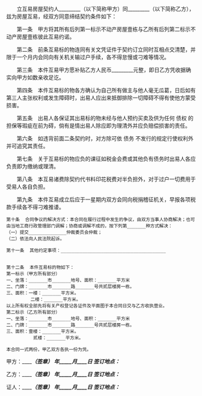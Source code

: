 
 


　　立互易房屋契约人_________（以下简称甲方）同_________（以下简称乙方），兹为房屋互易，经双方同意缔结契约条件如下：


　　第一条　甲方将其所有后列第一标示不动产房屋壹栋与乙所有后列第二标示不动产房屋壹栋彼此互易约诺。


　　第二条　前条互易标的物连同有关文凭证件于契约订立同时互相点交清楚，并限于一个月内会同向有关机关输过户手续，各不得怠慢或刁难等情况。


　　第三条　本件互易甲方愿补贴乙方人民币_________元整，即日乙方凭收据确实向甲方如数亲收足讫。


　　第四条　本件互易标的物各方确认为自己所有做主与他人毫无瓜葛，日后如有第三人主张权利或发生障碍时，出易人应出来抵御排除一切障碍不得有使他方蒙受损害。


　　第五条　出易人各保证其出易标的物未经与他人预约买卖及供为任何
债权
的担保等瑕疵在前为碍，倘有是情出易人除应即为理清外并应负赔偿损害的责任。


　　第六条　如违背前面二条契约时，对方除可依
债务
不发行的规定行使权利外并可追究其责任。


　　第七条　关于互易标的物应负的课征如税金会费或其他负有债务时出易人各应负责即为缴纳或理清。


　　第八条　本互易诸费除契约代书料印花税费对半负担外，对于过户一切费用于受易人各自负担。


　　第九条　本件互易成立后应于一星期内双方会同向税捐稽征机关，早报各项税款手续各不得刁难推诿。


    第十条  合同争议的解决方式：本合同在履行过程中发生的争议，由双方当事人协商解决；也可由当地工商行政管理部门调解；协商或调解不成的，按下列第_______种方式解决： 
    （一）提交______________仲裁委员会仲裁； 
    （二）依法向人民法院起诉。
 
    第十一条  其他约定事项：_______________________________________


    第十二条  本件互易标的物如下： 
    第一标示（甲方所有部分） 
    一、坐落：_______市_______地号、面积：_______平方米 
    二、门牌：_______市_______路_______号共贰层楼房一栋。 
    三、面积：一楼：_______平方米。 
             二楼：_______平方米。     
    以上所有权全部先将有关产权登记各证件及平面图于本合同日交与乙方收执营业。 
    第二标示（乙方所有部分） 
    一、坐落：_______市_______地号、面积：_______平方米 
    二、门牌：_______市_______路_______号共贰层楼房一栋。 
    三、面积：壹楼：_______平方米。 
              贰楼：_______平方米。
 
    本合同一式两份，甲乙双方各执一份为凭。


甲方：_________（签章）
________年_____月____日
签订地点：_____________


乙方：_________（签章）
________年_____月____日
签订地点：_____________


证人：_________（签章）
________年_____月____日
签订地点：_____________
 


 

 
 
 
 
 
  


  
 

  


  


  
 
 
 
 

